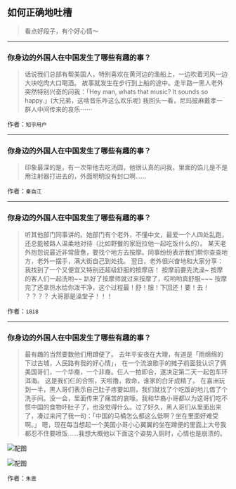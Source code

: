## 如何正确地吐槽

> 看点好段子，有个好心情～


 
---

### 你身边的外国人在中国发生了哪些有趣的事？

> 话说我们总部有帮美国人，特别喜欢在黄河边的渔船上，一边吹着河风一边大块吃肉大口喝酒。
> 故事就发生在步行到上船的途中。走半路一黑人老外突然特别兴奋的问我：「Hey man, whats that music? It sounds so happy.」(大兄弟，这啥音乐咋这么欢乐呢)
> 我回头一看，尼玛披麻戴孝一群人中间传来的哀乐⋯⋯


作者：`知乎用户`

---

### 你身边的外国人在中国发生了哪些有趣的事？

> 印象最深的是，有一次带他去吃汤圆，他很认真的问我，里面的馅儿是不是用注射器打进去的，外面明明没有封口啊……


作者：`秦自江`

---

### 你身边的外国人在中国发生了哪些有趣的事？

> 听其他部门同事讲的。她部门有个老外，不懂中文，最爱一个人四处乱跑，还总能被路人温柔地对待（比如野餐的家庭拉他一起吃饭什么的）。
> 某天老外抱怨说最近非常疲惫，要找个地方去按摩。同事纷纷表示我们帮你查查地方，老外一摆手，满大街自己到处找。
> 翌日，老外很兴奋地和大家分享：我找到了一个又便宜又特别还超级舒服的按摩店！
> 按摩前要先洗澡~
> 按摩的客人们一起洗哟~~
> 趴好了按摩师就过来按摩了，哎哟哟真舒服~~~
> 按摩完了还拿热水给你泼干净，这个过程最！舒！服！下回还！要！去！
> ？？？？
> 大哥那是澡堂子！！！


作者：`i8i8`

---

### 你身边的外国人在中国发生了哪些有趣的事？

> 最有趣的当然要数他们用蹲便了。
> 去年平安夜在大理，有道是「雨绵绵的下过古城，人民路有我的好心情」， 在一个流浪歌手的摊子前面我认识了俩美国哥们，一个华裔，一个非裔。仨人一拍即合，遂决定第二天一起包车环洱海。
> 这是我们仨的合照，天啦撸，救命，谁家的白牙成精了。
> 在喜洲玩到一半，黑人哥们表示自己肚子疼要如厕，我们就找了个吃饭的地儿借了个洗手间。没一会，里面传来了痛苦的哀嚎。我和华裔小哥都以为这哥们吃不惯中国的食物坏肚子了，也没觉得什么。过了好久，黑人哥们从里面出来了，凑过来问了我一句：「中国的马桶怎么都这么低啊？坐在里面好难受啊。」
> 嗯，现在每当想起一个美国小哥小心翼翼的坐在蹲便的里面上大号我都忍不住要喷饭……我想大概他以下面这个姿势入厕时，心情也是崩溃的。



![配图](http://pic4.zhimg.com/70/4f76e5c1ba672475209013c64b743ea7_b.jpg)



![配图](http://pic3.zhimg.com/70/fe5c4451265f65a30ebad3b7866c68ea_b.jpg)


作者：`朱震`